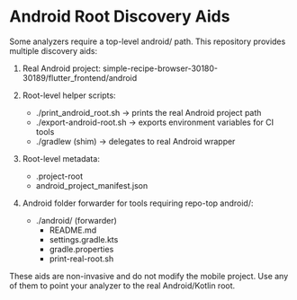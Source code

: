 Android Root Discovery Aids
===========================

Some analyzers require a top-level android/ path. This repository provides multiple discovery aids:

1) Real Android project:
   simple-recipe-browser-30180-30189/flutter_frontend/android

2) Root-level helper scripts:
   - ./print_android_root.sh         -> prints the real Android project path
   - ./export-android-root.sh        -> exports environment variables for CI tools
   - ./gradlew (shim)                -> delegates to real Android wrapper

3) Root-level metadata:
   - .project-root
   - android_project_manifest.json

4) Android folder forwarder for tools requiring repo-top android/:
   - ./android/ (forwarder)
     - README.md
     - settings.gradle.kts
     - gradle.properties
     - print-real-root.sh

These aids are non-invasive and do not modify the mobile project. Use any of them to point your analyzer to the real Android/Kotlin root.
